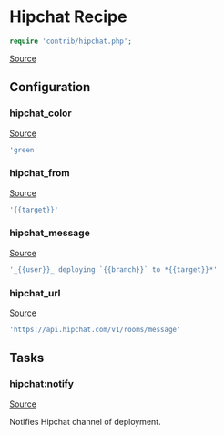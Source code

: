 <!-- DO NOT EDIT THIS FILE! -->
<!-- Instead edit contrib/hipchat.php -->
<!-- Then run bin/docgen -->

# Hipchat Recipe

```php
require 'contrib/hipchat.php';
```

[Source](/contrib/hipchat.php)


## Configuration
### hipchat_color
[Source](https://github.com/deployphp/deployer/blob/master/contrib/hipchat.php#L26)



```php title="Default value"
'green'
```


### hipchat_from
[Source](https://github.com/deployphp/deployer/blob/master/contrib/hipchat.php#L27)



```php title="Default value"
'{{target}}'
```


### hipchat_message
[Source](https://github.com/deployphp/deployer/blob/master/contrib/hipchat.php#L28)



```php title="Default value"
'_{{user}}_ deploying `{{branch}}` to *{{target}}*'
```


### hipchat_url
[Source](https://github.com/deployphp/deployer/blob/master/contrib/hipchat.php#L29)



```php title="Default value"
'https://api.hipchat.com/v1/rooms/message'
```



## Tasks

### hipchat:notify
[Source](https://github.com/deployphp/deployer/blob/master/contrib/hipchat.php#L32)

Notifies Hipchat channel of deployment.





